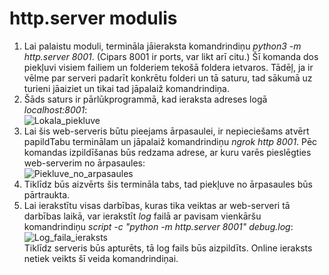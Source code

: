 # http.server modulis
1. Lai palaistu moduli, termināla jāieraksta komandrindiņu *python3 -m http.server 8001*. (Cipars 8001 ir ports, var likt arī citu.)  Šī komanda dos piekļuvi visiem failiem un folderiem tekošā foldera ietvaros. Tādēļ, ja ir vēlme par serveri padarīt konkrētu folderi un tā saturu, tad sākumā uz turieni jāaiziet un tikai tad jāpalaiž komandrindiņa.  
2. Šāds saturs ir pārlūkprogrammā, kad ieraksta adreses logā *localhost:8001*:  
![Lokala_piekluve](https://github.com/MACTEP-ETF/RTR108/blob/master/P14_web_service/Links/Lokala_piekluve.PNG)  
3. Lai šis web-serveris būtu pieejams ārpasaulei, ir nepieciešams atvērt papildTabu terminālam un jāpalaiž komandrindiņu *ngrok http 8001*. Pēc komandas izpildīšanas būs redzama adrese, ar kuru varēs pieslēgties web-serverim no ārpasaules:  
![Piekluve_no_arpasaules](https://github.com/MACTEP-ETF/RTR108/blob/master/P14_web_service/Links/Piekluve_no_arpasaules.PNG)  
4. Tiklīdz būs aizvērts šis termināla tabs, tad piekļuve no ārpasaules būs pārtraukta.  
5. Lai ierakstītu visas darbības, kuras tika veiktas ar web-serveri tā darbības laikā, var ierakstīt *log* failā ar pavisam vienkāršu komandrindiņu *script -c "python -m http.server 8001" debug.log*:  
![Log_faila_ieraksts](https://github.com/MACTEP-ETF/RTR108/blob/master/P14_web_service/Links/Log_faila_ieraksts.PNG)  
Tiklīdz serveris būs apturēts, tā log fails būs aizpildīts. Online ieraksts netiek veikts šī veida komandrindiņai.  
